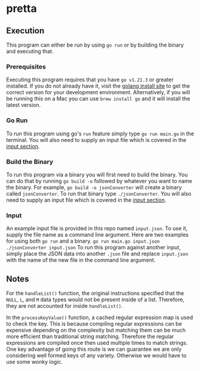# pretta

## Execution

This program can either be run by using `go run` or by building the binary and executing that.

### Prerequisites
Executing this program requires that you have `go v1.21.3` or greater installed. If you do not already have it, visit the [golang install site](https://go.dev/doc/install) to get the correct version for your development environment.
Alternatively, if you will be running this on a Mac you can use `brew install go` and it will install the latest version.

### Go Run
To run this program using go's `run` feature simply type `go run main.go` in the terminal. You will also need to supply an input file which is covered in the [input section](#Input).

### Build the Binary
To run this program via a binary you will first need to build the binary. You can do that by running `go build -o` followed by whatever you want to name the binary. For example, `go build -o jsonConverter` will create a binary called `jsonConverter`. To run that binary type `./jsonConverter`. You will also need to supply an input file which is covered in the [input section](#Input).

### Input
An example input file is provided in this repo named `input.json`. To use it, supply the file name as a command line argument. Here are two examples for using both `go run` and a binary.
`go run main.go input.json`
`./jsonConverter input.json`
To run this program against another input, simply place the JSON data into another `.json` file and replace `input.json` with the name of the new file in the command line argument.

## Notes
For the `handleList()` function, the original instructions specified that the `NULL`, `L`, and `M` data types would not be present inside of a list. Therefore, they are not accounted for inside `handleList()`.

In the `processKeyValue()` function, a cached regular expression map is used to check the key. This is because compiling regular expressions can be expensive depending on the complexity but matching them can be much more efficient than traditional string matching. Therefore the regular expressions are compiled once then used multiple times to match strings. One key advantage of going this route is we can guarantee we are only considering well formed keys of any variety. Otherwise we would have to use some wonky logic.